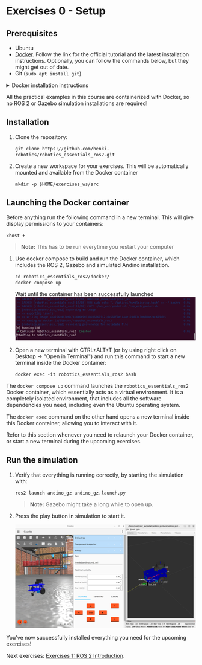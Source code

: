 # Exercises 0 - Setup

## Prerequisites
- Ubuntu
- [Docker](https://docs.docker.com/engine/install/ubuntu/). Follow the link for the official tutorial
and the latest installation instructions. Optionally, you can follow the commands below, but they might get out of date.
- Git (`sudo apt install git`)

<details>
  <summary>Docker installation instructions</summary>

  ### Installing Docker
  ### Firstly follow these steps:
  1. Set up Docker's `apt` repository by running these commands (one-by-one) in a new terminal:
```
# Add Docker's official GPG key:
sudo apt-get update
sudo apt-get install ca-certificates curl
sudo install -m 0755 -d /etc/apt/keyrings
sudo curl -fsSL https://download.docker.com/linux/ubuntu/gpg -o /etc/apt/keyrings/docker.asc
sudo chmod a+r /etc/apt/keyrings/docker.asc

# Add the repository to Apt sources:
echo \
"deb [arch=$(dpkg --print-architecture) signed-by=/etc/apt/keyrings/docker.asc] https://download.docker.com/linux/ubuntu \
$(. /etc/os-release && echo "$VERSION_CODENAME") stable" | \
sudo tee /etc/apt/sources.list.d/docker.list > /dev/null
sudo apt-get update
```
2. Install the Docker packages by running the following command in the same terminal:
```
sudo apt-get install docker-ce docker-ce-cli containerd.io docker-buildx-plugin docker-compose-plugin
```
3. Verify your installation by running this command:
```
sudo docker run hello-world
```

### Follow these next steps to be able to run `docker` commands without "sudo"
1. Create a `docker` user group.
```
sudo groupadd docker
```
2. Add your user to the `docker` group.
```
sudo usermod -aG docker $USER
```
3. Log out and log back in to your system, or run the following command:
```
newgrp docker
```
4. Test that you can run `docker` commands without `sudo`.
```
docker run hello-world
```

### (Optional) If you are running Docker on a Linux machine equipped with an Nvidia GPU and the proper installed drivers
#### Install the Nvidia Container Toolkit by following these steps:
1. Configure the production repository:
```
curl -fsSL https://nvidia.github.io/libnvidia-container/gpgkey | sudo gpg --dearmor -o /usr/share/keyrings/nvidia-container-toolkit-keyring.gpg \
&& curl -s -L https://nvidia.github.io/libnvidia-container/stable/deb/nvidia-container-toolkit.list | \
sed 's#deb https://#deb [signed-by=/usr/share/keyrings/nvidia-container-toolkit-keyring.gpg] https://#g' | \
sudo tee /etc/apt/sources.list.d/nvidia-container-toolkit.list
```
Optionally, configure the repository to use experimental packages:
```
sed -i -e '/experimental/ s/^#//g' /etc/apt/sources.list.d/nvidia-container-toolkit.list
```
2. Update the packages list from the repository:
```
sudo apt-get update
```
3. Install the NVIDIA Container Toolkit packages:
```
sudo apt-get install -y nvidia-container-toolkit
```

#### Configure the Nvidia Container Toolkit for Docker:
1. Configure the container runtime by using the nvidia-ctk command:
```
sudo nvidia-ctk runtime configure --runtime=docker
```
2. Restart the Docker daemon:
```
sudo systemctl restart docker
```  

</details>


All the practical examples in this course are containerized with Docker, so no 
ROS 2 or Gazebo simulation installations are required!

## Installation

1. Clone the repository:

    ```commandline
    git clone https://github.com/henki-robotics/robotics_essentials_ros2.git
    ```

1. Create a new workspace for your exercises. This will be automatically mounted and available from the Docker container
    ```commandline
    mkdir -p $HOME/exercises_ws/src
    ```

## Launching the Docker container

Before anything run the following command in a new terminal. This will give display permissions to your containers:

```commandline
xhost +
```

> **Note:** This has to be run everytime you restart your computer 

1. Use docker compose to build and run the Docker container, which includes the ROS 2, Gazebo and simulated Andino installation.
    ```commandline
    cd robotics_essentials_ros2/docker/
    docker compose up
    ```

    Wait until the container has been successfully launched
    <img src="/images/docker_compose_up.png" alt="Andino Simulation Screenshot">

1. Open a new terminal with CTRL+ALT+T (or by using right click on Desktop -> "Open in Terminal") and run this command to start a new terminal inside the Docker container:
    ```commandline
    docker exec -it robotics_essentials_ros2 bash
    ```

The `docker compose up` command launches the `robotics_essentials_ros2` Docker container, which essentially acts as a virtual environment.
It is a completely isolated environment, that includes all the software dependencies you need, including even the Ubuntu operating system.

The `docker exec` command on the other hand opens a new terminal inside this Docker container, allowing you to interact with it.

Refer to this section whenever you need to relaunch your Docker container, or start a new terminal during the upcoming exercises.

## Run the simulation

1. Verify that everything is running correctly, by starting the simulation with:
    ```commandline
    ros2 launch andino_gz andino_gz.launch.py
    ```

   > **Note:** Gazebo might take a long while to open up.

1. Press the play button in simulation to start it.

   <img src="/images/andino_sim_screenshot.png" alt="Andino Simulation Screenshot">


You've now successfully installed everything you need for the upcoming exercises!

Next exercises: [Exercises 1: ROS 2 Introduction](/1-ros_2_introduction/README.md).